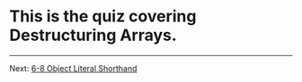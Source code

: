 # This is the quiz covering Destructuring Arrays.
- - -
Next: [6-8 Object Literal Shorthand](./08-Object-Literal-Shorthand.md)
